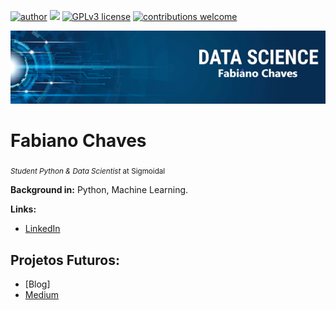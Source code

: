 [![author](https://img.shields.io/badge/author-fabianochavesdf-red.svg)](https://www.linkedin.com/in/fabianochavesdf) [![](https://img.shields.io/badge/python-3.8+-blue.svg)](https://www.python.org/downloads/release/python-382/) [![GPLv3 license](https://img.shields.io/badge/License-GPLv3-blue.svg)](http://perso.crans.org/besson/LICENSE.html) [![contributions welcome](https://img.shields.io/badge/contributions-welcome-brightgreen.svg?style=flat)](https://github.com/FabianoChavesDF)

<p align="left">
  <img src="banner_guri_ds_01.png" >
</p>

# Fabiano Chaves
<sub>*Student Python & Data Scientist* at Sigmoidal</sub>


**Background in:** Python, Machine Learning.

**Links:**
* [LinkedIn](https://www.linkedin.com/in/fabianochavesdf)


## Projetos Futuros:
* [Blog]
* [Medium](https://www.medium.com)
